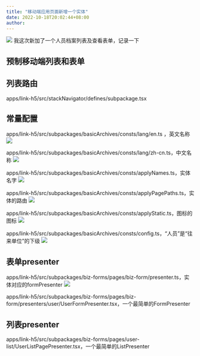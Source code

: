 ```yaml
---
title: "移动端应用页面新增一个实体"
date: 2022-10-18T20:02:44+08:00
author: 
---
```


![](http://hugo-1256216240.cos.ap-chengdu.myqcloud.com/pasteimageintomarkdown/2022-10-18/34319198482100.png)
我这次新加了一个人员档案列表及查看表单，记录一下

## 预制移动端列表和表单


## 列表路由
apps/link-h5/src/stackNavigator/defines/subpackage.tsx

## 常量配置
apps/link-h5/src/subpackages/basicArchives/consts/lang/en.ts ，英文名称
![](http://hugo-1256216240.cos.ap-chengdu.myqcloud.com/pasteimageintomarkdown/2022-10-18/35121974893900.png)

apps/link-h5/src/subpackages/basicArchives/consts/lang/zh-cn.ts，中文名称
![](http://hugo-1256216240.cos.ap-chengdu.myqcloud.com/pasteimageintomarkdown/2022-10-18/35134055144700.png)

apps/link-h5/src/subpackages/basicArchives/consts/applyNames.ts，实体名字
![](http://hugo-1256216240.cos.ap-chengdu.myqcloud.com/pasteimageintomarkdown/2022-10-18/35147195147200.png)

apps/link-h5/src/subpackages/basicArchives/consts/applyPagePaths.ts，实体的路由
![](http://hugo-1256216240.cos.ap-chengdu.myqcloud.com/pasteimageintomarkdown/2022-10-18/35160606233100.png)

apps/link-h5/src/subpackages/basicArchives/consts/applyStatic.ts，图标的图标
![](http://hugo-1256216240.cos.ap-chengdu.myqcloud.com/pasteimageintomarkdown/2022-10-18/35175643642100.png)

apps/link-h5/src/subpackages/basicArchives/consts/config.ts，“人员”是“往来单位”的下级
![](http://hugo-1256216240.cos.ap-chengdu.myqcloud.com/pasteimageintomarkdown/2022-10-18/35194448118300.png)

## 表单presenter
apps/link-h5/src/subpackages/biz-forms/pages/biz-form/presenter.ts，实体对应的formPresenter
![](http://hugo-1256216240.cos.ap-chengdu.myqcloud.com/pasteimageintomarkdown/2022-10-18/35512261412400.png)

apps/link-h5/src/subpackages/biz-forms/pages/biz-form/presenters/user/UserFormPresenter.tsx，一个最简单的FormPresenter

## 列表presenter
apps/link-h5/src/subpackages/biz-forms/pages/user-list/UserListPagePresenter.tsx，一个最简单的ListPresenter